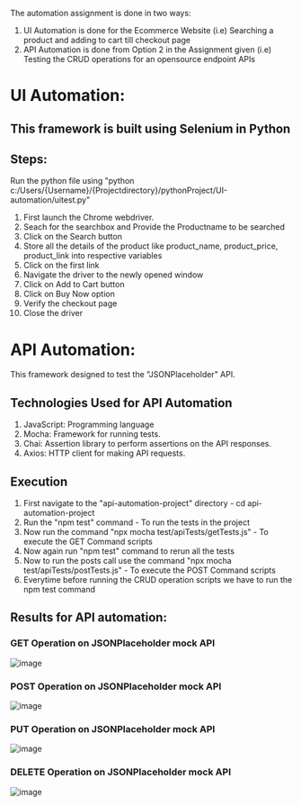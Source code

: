The automation assignment is done in two ways:
1. UI Automation is done for the Ecommerce Website (i.e) Searching a product and adding to cart till checkout page
2. API Automation is done from Option 2 in the Assignment given (i.e) Testing the CRUD operations for an opensource endpoint APIs

# UI Automation:
## This framework is built using Selenium in Python
## Steps:
Run the python file using "python c:/Users/{Username}/{Projectdirectory}/pythonProject/UI-automation/uitest.py"
1. First launch the Chrome webdriver.
2. Seach for the searchbox and Provide the Productname to be searched
3. Click on the Search button
4. Store all the details of the product like product_name, product_price, product_link into respective variables
5. Click on the first link
6. Navigate the driver to the newly opened window
7. Click on Add to Cart button
8. Click on Buy Now option
9. Verify the checkout page
10. Close the driver

# API Automation:
This framework designed to test the "JSONPlaceholder" API. 
## Technologies Used for API Automation
1. JavaScript: Programming language
2. Mocha: Framework for running tests.
3. Chai: Assertion library to perform assertions on the API responses.
4. Axios: HTTP client for making API requests.

## Execution
1. First navigate to the "api-automation-project" directory - cd api-automation-project
2. Run the "npm test" command - To run the tests in the project
3. Now run the command "npx mocha test/apiTests/getTests.js" - To execute the GET Command scripts
4. Now again run "npm test" command to rerun all the tests
5. Now to run the posts call use the command "npx mocha test/apiTests/postTests.js" - To execute the POST Command scripts
6. Everytime before running the CRUD operation scripts we have to run the npm test command

## Results for API automation:

### GET Operation on JSONPlaceholder mock API
![image](https://github.com/user-attachments/assets/ae438ad9-902d-4e6a-9c10-9d2e32167c03)

### POST Operation on JSONPlaceholder mock API
![image](https://github.com/user-attachments/assets/c0ded7f8-4638-4858-b8dc-e27478fd3a55)

### PUT Operation on JSONPlaceholder mock API
![image](https://github.com/user-attachments/assets/aa3b36c6-4bbd-4195-920d-7bef03920611)

### DELETE Operation on JSONPlaceholder mock API
![image](https://github.com/user-attachments/assets/5343fdaf-d9f2-494b-a8ea-02baa0f42736)
